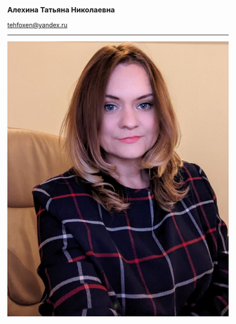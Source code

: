 
### Алехина Татьяна Николаевна
tehfoxen@yandex.ru

***
 
![фото](
https://github.com/Tehfoxen2019/about/blob/main/2.png)
